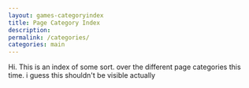 ```yaml
---
layout: games-categoryindex
title: Page Category Index
description: 
permalink: /categories/
categories: main
---
```

Hi. This is an index of some sort. over the different page categories this time. i guess this shouldn't be visible actually